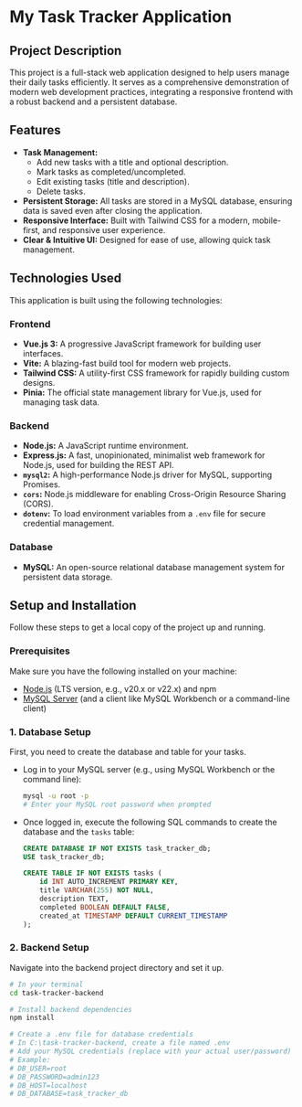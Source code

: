 # My Task Tracker Application


## Project Description

This project is a full-stack web application designed to help users manage their daily tasks efficiently. It serves as a comprehensive demonstration of modern web development practices, integrating a responsive frontend with a robust backend and a persistent database.

## Features

* **Task Management:**
    * Add new tasks with a title and optional description.
    * Mark tasks as completed/uncompleted.
    * Edit existing tasks (title and description).
    * Delete tasks.
* **Persistent Storage:** All tasks are stored in a MySQL database, ensuring data is saved even after closing the application.
* **Responsive Interface:** Built with Tailwind CSS for a modern, mobile-first, and responsive user experience.
* **Clear & Intuitive UI:** Designed for ease of use, allowing quick task management.

## Technologies Used

This application is built using the following technologies:

### Frontend
* **Vue.js 3:** A progressive JavaScript framework for building user interfaces.
* **Vite:** A blazing-fast build tool for modern web projects.
* **Tailwind CSS:** A utility-first CSS framework for rapidly building custom designs.
* **Pinia:** The official state management library for Vue.js, used for managing task data.

### Backend
* **Node.js:** A JavaScript runtime environment.
* **Express.js:** A fast, unopinionated, minimalist web framework for Node.js, used for building the REST API.
* **`mysql2`:** A high-performance Node.js driver for MySQL, supporting Promises.
* **`cors`:** Node.js middleware for enabling Cross-Origin Resource Sharing (CORS).
* **`dotenv`:** To load environment variables from a `.env` file for secure credential management.

### Database
* **MySQL:** An open-source relational database management system for persistent data storage.

## Setup and Installation

Follow these steps to get a local copy of the project up and running.

### Prerequisites

Make sure you have the following installed on your machine:
* [Node.js](https://nodejs.org/) (LTS version, e.g., v20.x or v22.x) and npm
* [MySQL Server](https://dev.mysql.com/downloads/mysql/) (and a client like MySQL Workbench or a command-line client)

### 1. Database Setup

First, you need to create the database and table for your tasks.

* Log in to your MySQL server (e.g., using MySQL Workbench or the command line):
    ```bash
    mysql -u root -p
    # Enter your MySQL root password when prompted
    ```
* Once logged in, execute the following SQL commands to create the database and the `tasks` table:
    ```sql
    CREATE DATABASE IF NOT EXISTS task_tracker_db;
    USE task_tracker_db;

    CREATE TABLE IF NOT EXISTS tasks (
        id INT AUTO_INCREMENT PRIMARY KEY,
        title VARCHAR(255) NOT NULL,
        description TEXT,
        completed BOOLEAN DEFAULT FALSE,
        created_at TIMESTAMP DEFAULT CURRENT_TIMESTAMP
    );
    ```

### 2. Backend Setup

Navigate into the backend project directory and set it up.

```bash
# In your terminal
cd task-tracker-backend

# Install backend dependencies
npm install

# Create a .env file for database credentials
# In C:\task-tracker-backend, create a file named .env
# Add your MySQL credentials (replace with your actual user/password)
# Example:
# DB_USER=root
# DB_PASSWORD=admin123
# DB_HOST=localhost
# DB_DATABASE=task_tracker_db
